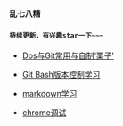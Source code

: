 ### `乱七八糟`
#### `持续更新，有兴趣star一下~~~`

* [Dos与Git常用与自制‘栗子’](https://github.com/tgqnanman/Approaches-To-Learning/blob/master/Dos%20%26%20Gitbash.md)

* [Git Bash版本控制学习](https://github.com/tgqnanman/Approaches-To-Learning/blob/master/git%20bash%E4%B8%8Egh-pages%E9%A2%84%E8%A7%88.md)

* [markdown学习](https://github.com/tgqnanman/Approaches-To-Learning/blob/master/Markdown.md)

* [chrome调试](https://github.com/tgqnanman/Approaches-To-Learning/blob/master/Chrome.md)



